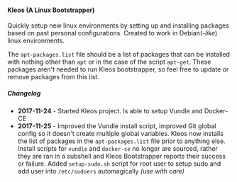 #### Kleos (A Linux Bootstrapper)
Quickly setup new linux environments by setting up and installing packages based on past personal configurations. Created to work in Debian(*-like*) linux environments.

The `apt-packages.list` file should be a list of packages that can be installed with nothing other than `apt` or in the case of the script `apt-get`. These packages aren't needed to run Kleos bootstrapper, so feel free to update or remove packages from this list.

##### Changelog
- __2017-11-24__ - Started Kleos project. Is able to setup Vundle and Docker-CE
- __2017-11-25__ - Improved the Vundle install script, improved Git global config so it doesn't create multiple global variables. Kleos now installs the list of packages in the `apt-packages.list` file prior to anything else. Install scripts for `vundle` and `docker-ce` no longer are sourced, rather they are ran in a subshell and Kleos Bootstrapper reports their success or failure. Added `setup-sudo.sh` script for root user to setup sudo and add user into `/etc/sudoers` automagically *(use with care)*
